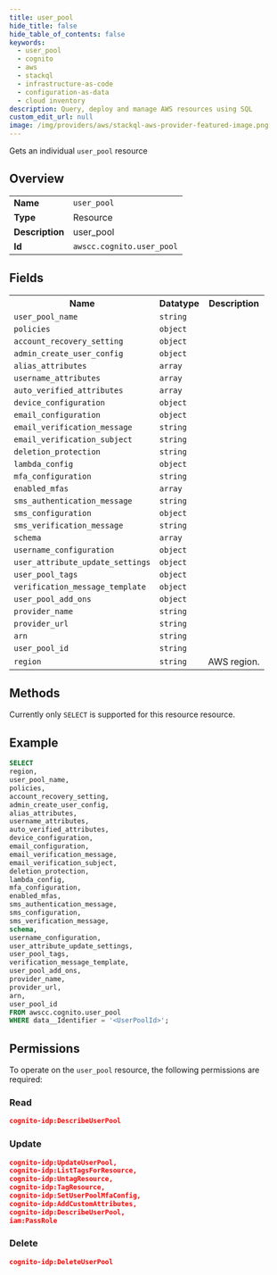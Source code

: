 ```yaml
---
title: user_pool
hide_title: false
hide_table_of_contents: false
keywords:
  - user_pool
  - cognito
  - aws
  - stackql
  - infrastructure-as-code
  - configuration-as-data
  - cloud inventory
description: Query, deploy and manage AWS resources using SQL
custom_edit_url: null
image: /img/providers/aws/stackql-aws-provider-featured-image.png
---
```

Gets an individual <code>user_pool</code> resource

## Overview
<table><tbody>
<tr><td><b>Name</b></td><td><code>user_pool</code></td></tr>
<tr><td><b>Type</b></td><td>Resource</td></tr>
<tr><td><b>Description</b></td><td>user_pool</td></tr>
<tr><td><b>Id</b></td><td><code>awscc.cognito.user_pool</code></td></tr>
</tbody></table>

## Fields
<table><tbody>
<tr><th>Name</th><th>Datatype</th><th>Description</th></tr>
<tr><td><code>user_pool_name</code></td><td><code>string</code></td><td></td></tr>
<tr><td><code>policies</code></td><td><code>object</code></td><td></td></tr>
<tr><td><code>account_recovery_setting</code></td><td><code>object</code></td><td></td></tr>
<tr><td><code>admin_create_user_config</code></td><td><code>object</code></td><td></td></tr>
<tr><td><code>alias_attributes</code></td><td><code>array</code></td><td></td></tr>
<tr><td><code>username_attributes</code></td><td><code>array</code></td><td></td></tr>
<tr><td><code>auto_verified_attributes</code></td><td><code>array</code></td><td></td></tr>
<tr><td><code>device_configuration</code></td><td><code>object</code></td><td></td></tr>
<tr><td><code>email_configuration</code></td><td><code>object</code></td><td></td></tr>
<tr><td><code>email_verification_message</code></td><td><code>string</code></td><td></td></tr>
<tr><td><code>email_verification_subject</code></td><td><code>string</code></td><td></td></tr>
<tr><td><code>deletion_protection</code></td><td><code>string</code></td><td></td></tr>
<tr><td><code>lambda_config</code></td><td><code>object</code></td><td></td></tr>
<tr><td><code>mfa_configuration</code></td><td><code>string</code></td><td></td></tr>
<tr><td><code>enabled_mfas</code></td><td><code>array</code></td><td></td></tr>
<tr><td><code>sms_authentication_message</code></td><td><code>string</code></td><td></td></tr>
<tr><td><code>sms_configuration</code></td><td><code>object</code></td><td></td></tr>
<tr><td><code>sms_verification_message</code></td><td><code>string</code></td><td></td></tr>
<tr><td><code>schema</code></td><td><code>array</code></td><td></td></tr>
<tr><td><code>username_configuration</code></td><td><code>object</code></td><td></td></tr>
<tr><td><code>user_attribute_update_settings</code></td><td><code>object</code></td><td></td></tr>
<tr><td><code>user_pool_tags</code></td><td><code>object</code></td><td></td></tr>
<tr><td><code>verification_message_template</code></td><td><code>object</code></td><td></td></tr>
<tr><td><code>user_pool_add_ons</code></td><td><code>object</code></td><td></td></tr>
<tr><td><code>provider_name</code></td><td><code>string</code></td><td></td></tr>
<tr><td><code>provider_url</code></td><td><code>string</code></td><td></td></tr>
<tr><td><code>arn</code></td><td><code>string</code></td><td></td></tr>
<tr><td><code>user_pool_id</code></td><td><code>string</code></td><td></td></tr>
<tr><td><code>region</code></td><td><code>string</code></td><td>AWS region.</td></tr>

</tbody></table>

## Methods
Currently only <code>SELECT</code> is supported for this resource resource.

## Example
```sql
SELECT
region,
user_pool_name,
policies,
account_recovery_setting,
admin_create_user_config,
alias_attributes,
username_attributes,
auto_verified_attributes,
device_configuration,
email_configuration,
email_verification_message,
email_verification_subject,
deletion_protection,
lambda_config,
mfa_configuration,
enabled_mfas,
sms_authentication_message,
sms_configuration,
sms_verification_message,
schema,
username_configuration,
user_attribute_update_settings,
user_pool_tags,
verification_message_template,
user_pool_add_ons,
provider_name,
provider_url,
arn,
user_pool_id
FROM awscc.cognito.user_pool
WHERE data__Identifier = '<UserPoolId>';
```

## Permissions

To operate on the <code>user_pool</code> resource, the following permissions are required:

### Read
```json
cognito-idp:DescribeUserPool
```

### Update
```json
cognito-idp:UpdateUserPool,
cognito-idp:ListTagsForResource,
cognito-idp:UntagResource,
cognito-idp:TagResource,
cognito-idp:SetUserPoolMfaConfig,
cognito-idp:AddCustomAttributes,
cognito-idp:DescribeUserPool,
iam:PassRole
```

### Delete
```json
cognito-idp:DeleteUserPool
```

